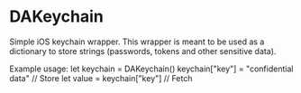 # DAKeychain

Simple iOS keychain wrapper. This wrapper is meant to be used as a dictionary to store strings (passwords, tokens and other sensitive data).

Example usage:
let keychain = DAKeychain()
keychain["key"] = "confidential data" // Store
let value = keychain["key"] // Fetch
